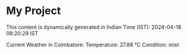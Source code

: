 # My Project

This content is dynamically generated in Indian Time (IST): 2024-04-18 08:20:29 IST


Current Weather in Coimbatore:
Temperature: 27.88 °C
Condition: mist
